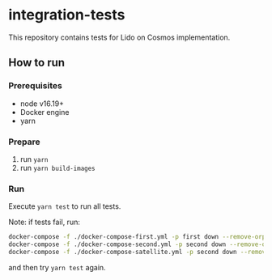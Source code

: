 # integration-tests

This repository contains tests for Lido on Cosmos implementation.

## How to run

### Prerequisites

- node v16.19+
- Docker engine
- yarn

### Prepare

1. run `yarn`
2. run `yarn build-images`

### Run

Execute `yarn test` to run all tests.

Note: if tests fail, run:

```bash
docker-compose -f ./docker-compose-first.yml -p first down --remove-orphans
docker-compose -f ./docker-compose-second.yml -p second down --remove-orphans
docker-compose -f ./docker-compose-satellite.yml -p second down --remove-orphans
```

and then try `yarn test` again.
